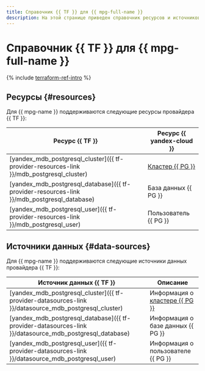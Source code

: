```yaml
---
title: Справочник {{ TF }} для {{ mpg-full-name }}
description: На этой странице приведен справочник ресурсов и источников данных провайдера {{ TF }}, которые поддерживаются для сервиса {{ mpg-name }}.
---
```


# Справочник {{ TF }} для {{ mpg-full-name }}

{% include [terraform-ref-intro](../_includes/terraform-ref-intro.md) %}

## Ресурсы {#resources}

Для {{ mpg-name }} поддерживаются следующие ресурсы провайдера {{ TF }}:

| **Ресурс {{ TF }}** | **Ресурс {{ yandex-cloud }}** |
| --- | --- |
| [yandex_mdb_postgresql_cluster]({{ tf-provider-resources-link }}/mdb_postgresql_cluster) | [Кластер {{ PG }}](./concepts/index.md) |
| [yandex_mdb_postgresql_database]({{ tf-provider-resources-link }}/mdb_postgresql_database) | База данных {{ PG }} |
| [yandex_mdb_postgresql_user]({{ tf-provider-resources-link }}/mdb_postgresql_user) | Пользователь {{ PG }} |

## Источники данных {#data-sources}

Для {{ mpg-name }} поддерживаются следующие источники данных провайдера {{ TF }}:

| **Источник данных {{ TF }}** | **Описание** |
| --- | --- |
| [yandex_mdb_postgresql_cluster]({{ tf-provider-datasources-link }}/datasource_mdb_postgresql_cluster) | Информация о [кластере {{ PG }}](./concepts/index.md) |
| [yandex_mdb_postgresql_database]({{ tf-provider-datasources-link }}/datasource_mdb_postgresql_database) | Информация о базе данных {{ PG }} |
| [yandex_mdb_postgresql_user]({{ tf-provider-datasources-link }}/datasource_mdb_postgresql_user) | Информация о пользователе {{ PG }} |